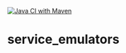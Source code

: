 [![Java CI with Maven](https://github.com/amemelyanov/microservices_library/actions/workflows/maven.yml/badge.svg)](https://github.com/amemelyanov/microservices_library/actions/workflows/maven.yml)

# service_emulators